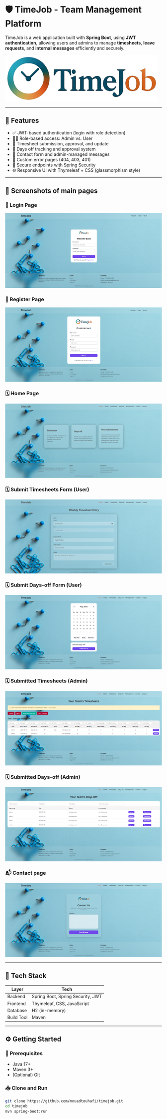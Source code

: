 # 🛡️ TimeJob - Team Management Platform

TimeJob is a web application built with **Spring Boot**, using **JWT authentication**, allowing users and admins to manage **timesheets**, **leave requests**, and **internal messages** efficiently and securely.

![TimeJob Banner](readmeImages/logo.png)

---

## 🚀 Features

- ✅ JWT-based authentication (login with role detection)
- 👨‍💼 Role-based access: Admin vs. User
- 📅 Timesheet submission, approval, and update
- 📆 Days off tracking and approval system
- 💬 Contact form and admin-managed messages
- 🧩 Custom error pages (404, 403, 401)
- 🔐 Secure endpoints with Spring Security
- 🌐 Responsive UI with Thymeleaf + CSS (glassmorphism style)

---

## 📸 Screenshots of main pages

### 🔐 Login Page
![Login Screenshot](readmeImages/login.png)

### 🔐 Register Page
![Login Screenshot](readmeImages/register.png)

### 🗓️ Home Page
![Timesheet Table](readmeImages/home.png)

### 🗓️ Submit Timesheets Form (User)
![Timesheet Table](readmeImages/timesheets_form.png)

### 🗓️ Submit Days-off Form (User)
![Timesheet Table](readmeImages/daysoff_form.png)

### 🗓️ Submitted Timesheets (Admin)
![Timesheet Table](readmeImages/timesheets-list.png)

### 🗓️ Submitted Days-off (Admin)
![Timesheet Table](readmeImages/daysoff-list.png)

### 📬 Contact page
![Messages Page](readmeImages/contact.png)

---

## 🧠 Tech Stack

| Layer         | Tech                       |
|---------------|----------------------------|
| Backend       | Spring Boot, Spring Security, JWT |
| Frontend      | Thymeleaf, CSS, JavaScript |
| Database      | H2 (in-memory)             |
| Build Tool    | Maven                      |

---

## ⚙️ Getting Started

### 🔧 Prerequisites

- Java 17+
- Maven 3+
- (Optional) Git

### 📥 Clone and Run

```bash
git clone https://github.com/mouadtouhafi/timejob.git
cd timejob
mvn spring-boot:run
